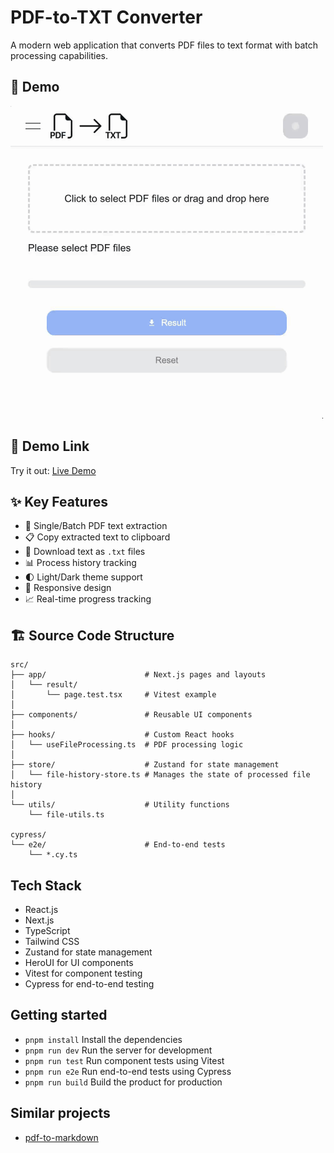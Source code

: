 # PDF-to-TXT Converter

A modern web application that converts PDF files to text format with batch processing capabilities.

## 🚀 Demo

<img src="public/gifs/demo_mobile_video.gif" alt="PDF to Text Demo" width="500" />

## 🔗 Demo Link

Try it out: [Live Demo](https://ancreat.github.io/pdf-to-txt/)

## ✨ Key Features

- 📄 Single/Batch PDF text extraction
- 📋 Copy extracted text to clipboard
- 💾 Download text as `.txt` files
- 📊 Process history tracking
- 🌓 Light/Dark theme support
- 📱 Responsive design
- 📈 Real-time progress tracking

## 🏗️ Source Code Structure

```
src/
├── app/                      # Next.js pages and layouts
│   └── result/
│       └── page.test.tsx     # Vitest example
│
├── components/               # Reusable UI components
│
├── hooks/                    # Custom React hooks
│   └── useFileProcessing.ts  # PDF processing logic
│
├── store/                    # Zustand for state management
│   └── file-history-store.ts # Manages the state of processed file history
│
└── utils/                    # Utility functions
    └── file-utils.ts

cypress/
└── e2e/                      # End-to-end tests
    └── *.cy.ts
```

## Tech Stack

- React.js
- Next.js
- TypeScript
- Tailwind CSS
- Zustand for state management
- HeroUI for UI components
- Vitest for component testing
- Cypress for end-to-end testing

## Getting started

- `pnpm install` Install the dependencies
- `pnpm run dev` Run the server for development
- `pnpm run test` Run component tests using Vitest
- `pnpm run e2e` Run end-to-end tests using Cypress
- `pnpm run build` Build the product for production

## Similar projects

- [pdf-to-markdown](https://github.com/jzillmann/pdf-to-markdown)
